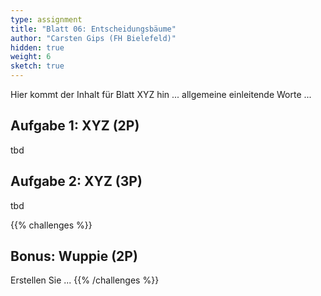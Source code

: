 ```yaml
---
type: assignment
title: "Blatt 06: Entscheidungsbäume"
author: "Carsten Gips (FH Bielefeld)"
hidden: true
weight: 6
sketch: true
---
```



Hier kommt der Inhalt für Blatt XYZ hin ... allgemeine einleitende Worte ...

## Aufgabe 1: XYZ (2P)

tbd

## Aufgabe 2: XYZ (3P)

tbd



{{% challenges %}}
## Bonus: Wuppie (2P)
Erstellen Sie ...
{{% /challenges %}}

